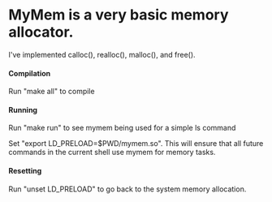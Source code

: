 # MyMem is a very basic memory allocator.

I've implemented calloc(), realloc(), malloc(), and free().

#### Compilation ####

Run "make all" to compile

#### Running ####

Run "make run" to see mymem being used for a simple ls command

Set "export LD_PRELOAD=$PWD/mymem.so". This will ensure that all future commands in the current shell use mymem for memory tasks.

#### Resetting ####

Run "unset LD_PRELOAD" to go back to the system memory allocation.